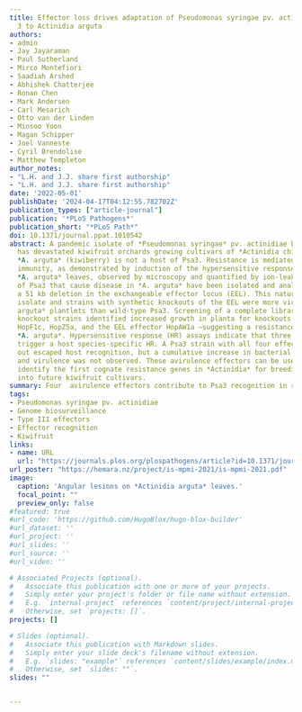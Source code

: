 ```yaml
---
title: Effector loss drives adaptation of Pseudomonas syringae pv. actinidiae biovar
  3 to Actinidia arguta
authors:
- admin
- Jay Jayaraman
- Paul Sutherland
- Mirco Montefiori
- Saadiah Arshed
- Abhishek Chatterjee
- Ronan Chen
- Mark Andersen
- Carl Mesarich
- Otto van der Linden
- Minsoo Yoon
- Magan Schipper
- Joel Vanneste
- Cyril Brendolise
- Matthew Templeton
author_notes:
- "L.H. and J.J. share first authorship"
- "L.H. and J.J. share first authorship"
date: '2022-05-01'
publishDate: '2024-04-17T04:12:55.782702Z'
publication_types: ["article-journal"]
publication: '*PLoS Pathogens*'
publication_short: "*PLoS Path*"
doi: 10.1371/journal.ppat.1010542
abstract: A pandemic isolate of *Pseudomonas syringae* pv. actinidiae biovar 3 (Psa3)
  has devastated kiwifruit orchards growing cultivars of *Actinidia chinensis*. In contrast,
  *A. arguta* (kiwiberry) is not a host of Psa3. Resistance is mediated via effector-triggered
  immunity, as demonstrated by induction of the hypersensitive response in infected
  *A. arguta* leaves, observed by microscopy and quantified by ion-leakage assays. Isolates
  of Psa3 that cause disease in *A. arguta* have been isolated and analyzed, revealing
  a 51 kb deletion in the exchangeable effector locus (EEL). This natural EEL-mutant
  isolate and strains with synthetic knockouts of the EEL were more virulent in *A.
  arguta* plantlets than wild-type Psa3. Screening of a complete library of Psa3 effector
  knockout strains identified increased growth in planta for knockouts of four effectors–AvrRpm1a,
  HopF1c, HopZ5a, and the EEL effector HopAW1a –suggesting a resistance response in
  *A. arguta*. Hypersensitive response (HR) assays indicate that three of these effectors
  trigger a host species-specific HR. A Psa3 strain with all four effectors knocked
  out escaped host recognition, but a cumulative increase in bacterial pathogenicity
  and virulence was not observed. These avirulence effectors can be used in turn to
  identify the first cognate resistance genes in *Actinidia* for breeding durable resistance
  into future kiwifruit cultivars.
summary: Four  avirulence effectors contribute to Psa3 recognition in resistant kiwiberry, identified through genome biosurveillance and effector knockout screening.
tags:
- Pseudomonas syringae pv. actinidiae
- Genome biosurveillance
- Type III effectors
- Effector recognition
- Kiwifruit
links:
- name: URL
  url: "https://journals.plos.org/plospathogens/article?id=10.1371/journal.ppat.1010542"
url_poster: "https://hemara.nz/project/is-mpmi-2021/is-mpmi-2021.pdf"
image:
  caption: 'Angular lesions on *Actinidia arguta* leaves.'
  focal_point: ""
  preview_only: false
#featured: true
#url_code: 'https://github.com/HugoBlox/hugo-blox-builder'
#url_dataset: ''
#url_project: ''
#url_slides: ''
#url_source: ''
#url_video: ''

# Associated Projects (optional).
#   Associate this publication with one or more of your projects.
#   Simply enter your project's folder or file name without extension.
#   E.g. `internal-project` references `content/project/internal-project/index.md`.
#   Otherwise, set `projects: []`.
projects: []

# Slides (optional).
#   Associate this publication with Markdown slides.
#   Simply enter your slide deck's filename without extension.
#   E.g. `slides: "example"` references `content/slides/example/index.md`.
#   Otherwise, set `slides: ""`.
slides: ""


---
```

